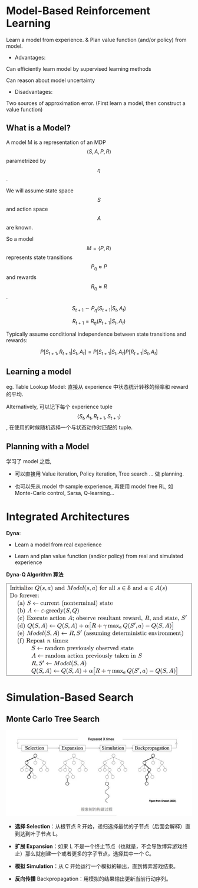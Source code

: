 # Model-Based Reinforcement Learning

Learn a model from experience. & Plan value function (and/or policy) from model.

- Advantages:

Can efficiently learn model by supervised learning methods

Can reason about model uncertainty

- Disadvantages:

Two sources of approximation error. (First learn a model, then construct a value function)

## **What is a Model?**

A model M is a representation of an MDP $$ \left \langle S, A, P, R \right \rangle $$ parametrized by $$\eta$$.

We will assume state space $$S$$ and action space $$A$$ are known.

So a model $$M = \left \langle P, R \right \rangle $$ represents state transitions $$ P_\eta \approx P $$ and rewards $$R_\eta \approx R$$.

$$S_{t+1} \sim P_\eta(S_{t+1} | S_t, A_t)$$

$$R_{t+1} = R_\eta(R_{t+1} | S_t, A_t)$$

Typically assume conditional independence between state transitions and rewards:

$$ P[S_{t+1}, R_{t+1} | S_t, A_t] = P[S_{t+1} | S_t, A_t] P[R_{t+1} | S_t, A_t] $$

## **Learning a model**

eg. Table Lookup Model: 直接从 experience 中状态统计转移的频率和 reward 的平均.

Alternatively, 可以记下每个 experience tuple $$ \left \langle S_t, A_t, R_{t+1}, S_{t+1} \right \rangle $$, 在使用的时候随机选择一个与状态动作对匹配的 tuple.

## **Planning with a Model**

学习了 model 之后, 

- 可以直接用 Value iteration, Policy iteration, Tree search ... 做 planning. 

- 也可以先从 model 中 sample experience, 再使用 model free RL, 如 Monte-Carlo control, Sarsa, Q-learning...


# Integrated Architectures

**Dyna**:

- Learn a model from real experience

- Learn and plan value function (and/or policy) from real and simulated experience

**Dyna-Q Algorithm 算法**

![](/assets/dyna-q.png)

# Simulation-Based Search

## Monte Carlo Tree Search

![](/assets/mcts.jpg)

- **选择 Selection**：从根节点 R 开始，递归选择最优的子节点（后面会解释）直到达到叶子节点 L。

- **扩展 Expansion**：如果 L 不是一个终止节点（也就是，不会导致博弈游戏终止）那么就创建一个或者更多的字子节点，选择其中一个 C。

- **模拟 Simulation**：从 C 开始运行一个模拟的输出，直到博弈游戏结束。

- **反向传播** Backpropagation：用模拟的结果输出更新当前行动序列。